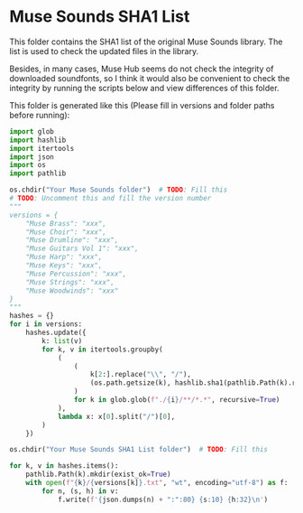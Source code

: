 # Muse Sounds SHA1 List

This folder contains the SHA1 list of the original Muse Sounds library. The list is used to check the updated files in the library.

Besides, in many cases, Muse Hub seems do not check the integrity of downloaded soundfonts, so I think it would also be convenient to check the integrity by running the scripts below and view differences of this folder.

This folder is generated like this (Please fill in versions and folder paths before running):

```python
import glob
import hashlib
import itertools
import json
import os
import pathlib

os.chdir("Your Muse Sounds folder")  # TODO: Fill this
# TODO: Uncomment this and fill the version number
"""
versions = {
    "Muse Brass": "xxx",
    "Muse Choir": "xxx",
    "Muse Drumline": "xxx",
    "Muse Guitars Vol 1": "xxx",
    "Muse Harp": "xxx",
    "Muse Keys": "xxx",
    "Muse Percussion": "xxx",
    "Muse Strings": "xxx",
    "Muse Woodwinds": "xxx"
}
"""
hashes = {}
for i in versions:
    hashes.update({
        k: list(v)
        for k, v in itertools.groupby(
            (
                (
                    k[2:].replace("\\", "/"),
                    (os.path.getsize(k), hashlib.sha1(pathlib.Path(k).read_bytes(), usedforsecurity=False).hexdigest()),
                )
                for k in glob.glob(f"./{i}/**/*.*", recursive=True)
            ),
            lambda x: x[0].split("/")[0],
        )
    })

os.chdir("Your Muse Sounds SHA1 List folder")  # TODO: Fill this

for k, v in hashes.items():
    pathlib.Path(k).mkdir(exist_ok=True)
    with open(f"{k}/{versions[k]}.txt", "wt", encoding="utf-8") as f:
        for n, (s, h) in v:
            f.write(f'{json.dumps(n) + ":":80} {s:10} {h:32}\n')
```

